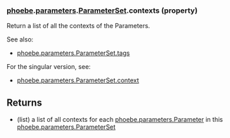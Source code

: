 ### [phoebe](phoebe.md).[parameters](phoebe.parameters.md).[ParameterSet](phoebe.parameters.ParameterSet.md).contexts (property)




Return a list of all the contexts of the Parameters.

See also:
* [phoebe.parameters.ParameterSet.tags](phoebe.parameters.ParameterSet.tags.md)

For the singular version, see:
* [phoebe.parameters.ParameterSet.context](phoebe.parameters.ParameterSet.context.md)

Returns
--------
* (list) a list of all contexts for each [phoebe.parameters.Parameter](phoebe.parameters.Parameter.md)
    in this [phoebe.parameters.ParameterSet](phoebe.parameters.ParameterSet.md)

